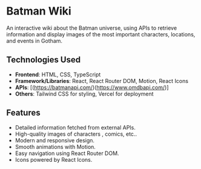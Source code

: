 # Batman Wiki

An interactive wiki about the Batman universe, using APIs to retrieve information and display images of the most important characters, locations, and events in Gotham.

## Technologies Used

- **Frontend**: HTML, CSS, TypeScript
- **Framework/Libraries**: React, React Router DOM, Motion, React Icons
- **APIs**: [(https://batmanapi.com/)(https://www.omdbapi.com/)]
- **Others**: Tailwind CSS for styling, Vercel for deployment

## Features

- Detailed information fetched from external APIs.
- High-quality images of characters , comics, etc..
- Modern and responsive design.
- Smooth animations with Motion.
- Easy navigation using React Router DOM.
- Icons powered by React Icons.

